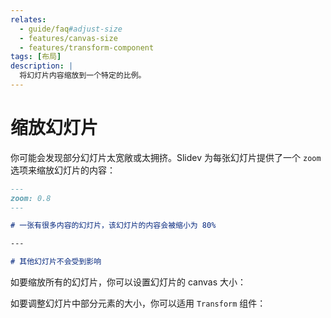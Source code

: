 ```yaml
---
relates:
  - guide/faq#adjust-size
  - features/canvas-size
  - features/transform-component
tags: [布局]
description: |
  将幻灯片内容缩放到一个特定的比例。
---
```


# 缩放幻灯片

你可能会发现部分幻灯片太宽敞或太拥挤。Slidev 为每张幻灯片提供了一个 `zoom` 选项来缩放幻灯片的内容：

```md
---
zoom: 0.8
---

# 一张有很多内容的幻灯片，该幻灯片的内容会被缩小为 80%

---

# 其他幻灯片不会受到影响
```

如要缩放所有的幻灯片，你可以设置幻灯片的 canvas 大小：

<LinkCard link="features/canvas-size" />

如要调整幻灯片中部分元素的大小，你可以适用 `Transform` 组件：

<LinkCard link="features/transform-component" />

